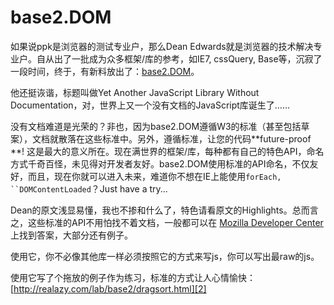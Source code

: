 # base2.DOM

如果说ppk是浏览器的测试专业户，那么Dean Edwards就是浏览器的技术解决专业户。自从出了一批成为众多框架/库的参考，如IE7, cssQuery, Base等，沉寂了一段时间，终于，有新料放出了：[base2.DOM][0]。

他还挺诙谐，标题叫做Yet Another JavaScript Library Without Documentation，对，世界上又一个没有文档的JavaScript库诞生了……

没有文档难道是光荣的？非也，因为base2.DOM遵循W3的标准（甚至包括草案），文档就散落在这些标准中。另外，遵循标准，让您的代码**future-proof **! 这是最大的意义所在。现在满世界的框架/库，每种都有自己的特色API，命名方式千奇百怪，未见得对开发者友好。base2.DOM使用标准的API命名，不仅友好，而且，现在你就可以进入未来，难道你不想在IE上能使用`forEach, ``DOMContentLoaded`？Just have a try...

Dean的原文浅显易懂，我也不掺和什么了，特色请看原文的Highlights。总而言之，这些标准的API不用怕找不着文档，一般都可以在 [Mozilla Developer Center][1]上找到答案，大部分还有例子。

使用它，你不必像其他库一样必须按照它的方式来写js，你可以写出最raw的js。

使用它写了个拖放的例子作为练习，标准的方式让人心情愉快：[http://realazy.com/lab/base2/dragsort.html][2]

[0]: http://dean.edwards.name/weblog/2007/03/yet-another/
[1]: http://developer.mozilla.org/en/docs/Main_Page
[2]: http://realazy.com/lab/base2/dragsort.html
